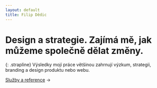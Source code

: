 ```yaml
---
layout: default
title: Filip Dědic
---
```

#  Design a strategie. Zajímá&nbsp;mě, jak můžeme společně dělat změny.
{: .strapline}
Výsledky mojí práce většinou zahrnují výzkum, strategii, branding a&nbsp;design produktu nebo webu.

[Služby a reference](/sluzby) →
